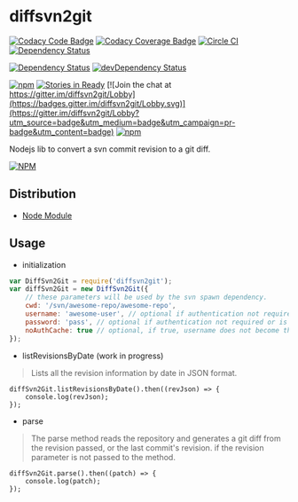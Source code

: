 # diffsvn2git

[![Codacy Code Badge](https://api.codacy.com/project/badge/grade/ddb909b3f3ba4b21a20b8de2ae972215)](https://www.codacy.com/app/diffsvn2git)
[![Codacy Coverage Badge](https://api.codacy.com/project/badge/coverage/ddb909b3f3ba4b21a20b8de2ae972215)](https://www.codacy.com/app/nickrfer/diffsvn2git)
[![Circle CI](https://circleci.com/gh/nickrfer/diffsvn2git.svg?style=svg)](https://circleci.com/gh/nickrfer/diffsvn2git)
[![Dependency Status](https://dependencyci.com/github/nickrfer/diffsvn2git/badge)](https://dependencyci.com/github/nickrfer/diffsvn2git)

[![Dependency Status](https://david-dm.org/nickrfer/diffsvn2git.svg)](https://david-dm.org/nickrfer/diffsvn2git)
[![devDependency Status](https://david-dm.org/nickrfer/diffsvn2git/dev-status.svg)](https://david-dm.org/nickrfer/diffsvn2git#info=devDependencies)

[![npm](https://img.shields.io/npm/v/diffsvn2git.svg)](https://www.npmjs.com/package/diffsvn2git)
[![Stories in Ready](https://badge.waffle.io/nickrfer/diffsvn2git.png?label=ready&title=Ready)](https://waffle.io/nickrfer/diffsvn2git)
[![Join the chat at https://gitter.im/diffsvn2git/Lobby](https://badges.gitter.im/diffsvn2git/Lobby.svg)](https://gitter.im/diffsvn2git/Lobby?utm_source=badge&utm_medium=badge&utm_campaign=pr-badge&utm_content=badge)
[![npm](https://img.shields.io/npm/l/diffsvn2git.svg)]()


Nodejs lib to convert a svn commit revision to a git diff.

[![NPM](https://nodei.co/npm/diffsvn2git.png?downloads=true&downloadRank=true&stars=true)](https://nodei.co/npm/diffsvn2git/)

## Distribution

* [Node Module](https://www.npmjs.org/package/diffsvn2git)

## Usage

* initialization

```javascript
var DiffSvn2Git = require('diffsvn2git');
var diffSvn2Git = new DiffSvn2Git({
    // these parameters will be used by the svn spawn dependency.
    cwd: '/svn/awesome-repo/awesome-repo',
    username: 'awesome-user', // optional if authentication not required or is already saved
    password: 'pass', // optional if authentication not required or is already saved
    noAuthCache: true // optional, if true, username does not become the logged in user on the machine
});
```

* listRevisionsByDate (work in progress)
> Lists all the revision information by date in JSON format.
```
diffSvn2Git.listRevisionsByDate().then((revJson) => {
    console.log(revJson);
});
```

* parse
> The parse method reads the repository and generates a git diff from the revision passed, or the last commit's revision. if the revision parameter is not passed to the method.
```
diffSvn2Git.parse().then((patch) => {
    console.log(patch);
});
```
